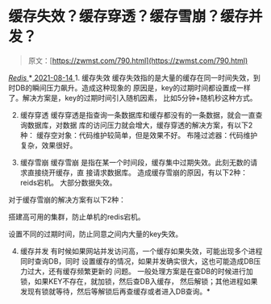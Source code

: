 <!--yml
category: 未分类
date: 0001-01-01 00:00:00
--->

# 缓存失效？缓存穿透？缓存雪崩？缓存并发？

> 原文：[https://zwmst.com/790.html](https://zwmst.com/790.html)

   [ *Redis* ](https://zwmst.com/redis)*[ <time datetime="2021-08-14T08:10:11+08:00"> 2021-08-14 </time> ](https://zwmst.com/790.html)  1.  缓存失效 缓存失效指的是大量的缓存在同一时间失效，到时DB的瞬间压力飙升。造成这种现象的 原因是，key的过期时间都设置成一样了。解决方案是，key的过期时间引入随机因素， 比如5分钟+随机秒这种方式。

2.  缓存穿透 缓存穿透是指查询一条数据库和缓存都没有的一条数据，就会一直查询数据库，对数据 库的访问压力就会增大，缓存穿透的解决方案，有以下2种： 缓存空对象：代码维护较简单，但是效果不好。 布隆过滤器：代码维护复杂，效果很好。

3.  缓存雪崩 缓存雪崩 是指在某一个时间段，缓存集中过期失效。此刻无数的请求直接绕开缓存，直 接请求数据库。 造成缓存雪崩的原因，有以下2种： reids宕机。 大部分数据失效。

对于缓存雪崩的解决方案有以下2种：

搭建高可用的集群，防止单机的redis宕机。

设置不同的过期时间，防止同意之间内大量的key失效。

4.  缓存并发 有时候如果网站并发访问高，一个缓存如果失效，可能出现多个进程同时查询DB，同时 设置缓存的情况，如果并发确实很大，这也可能造成DB压力过大，还有缓存频繁更新的 问题。 一般处理方案是在查DB的时候进行加锁，如果KEY不存在，就加锁，然后查DB入缓存， 然后解锁；其他进程如果发现有锁就等待，然后等解锁后再查缓存或者进入DB查询。*